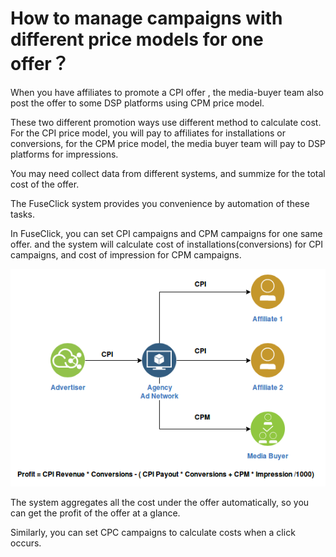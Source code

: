 # How to manage campaigns with different price models for one offer？

When you have affiliates to promote a CPI offer ,  the media-buyer team also post the offer to some DSP platforms using CPM price model.

These two different promotion ways use different method to calculate cost. 
For the CPI price model, you will pay to affiliates for installations or conversions, for the CPM price model, the media buyer team will pay to DSP platforms for impressions. 

You may need collect data from different systems, and summize for the total cost of the offer.

The FuseClick system provides you convenience by automation of these tasks.

In FuseClick, you can set CPI campaigns and CPM campaigns for one same offer. and the system will calculate cost of installations(conversions) for CPI campaigns,  and cost of impression for CPM campaigns.

![MultiplePriceModel](../image/fuseclick_mutliple_price_model.png)

The system aggregates all the cost under the offer automatically, so you can get the profit of the offer at a glance. 

Similarly, you can set CPC campaigns to calculate costs when a click occurs.